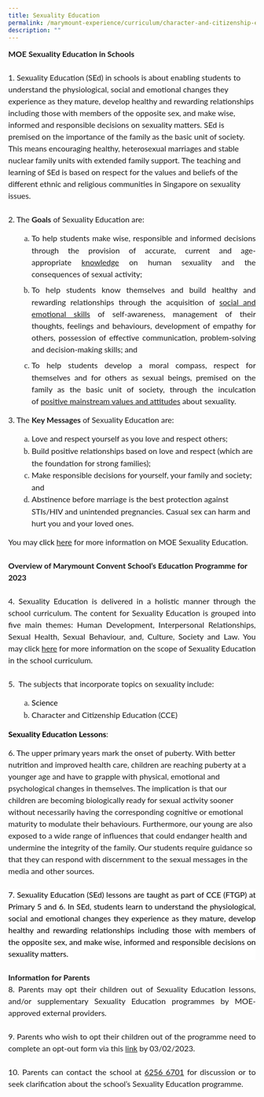 ```yaml
---
title: Sexuality Education
permalink: /marymount-experience/curriculum/character-and-citizenship-education-cce/se/
description: ""
---
```

<p style='font-size: 16px; font-family: "Times New Roman", serif; margin: 0in; text-align: left; line-height: 1.5;'><strong><span style="font-family: Lato, sans-serif; font-size: 16px;">MOE Sexua</span></strong><span style="font-size: 16px;"><strong><span style='font-family:"Lato",sans-serif;'>l</span></strong><strong><span style="font-family: Lato, sans-serif;">ity Education in Schools</span></strong></span><span style="font-family: Lato, sans-serif; font-size: 16px;">&nbsp;</span></p>
<p style='font-size: 16px; font-family: "Times New Roman", serif; margin: 0in; text-align: left; line-height: 1.5;'><br></p>
<p style='font-size: 16px; font-family: "Times New Roman", serif; margin: 0in; text-align: left; line-height: 1.5;'><span style="font-family: Lato, sans-serif; font-size: 16px;">1. Sexuality Education (SEd) in schools is about enabling students to understand the physiological, social and emotional changes they experience as they mature, develop healthy and rewarding relationships including those with members of the opposite sex, and make wise, informed and responsible decisions on sexuality matters. SEd is premised on the importance of the family as the basic unit of society. This means encouraging healthy, heterosexual marriages and stable nuclear family units with extended family support. The teaching and learning of SEd is based on respect for the values and beliefs of the different ethnic and religious communities in Singapore on sexuality issues.&nbsp;</span></p>
<p style='font-size: 16px; font-family: "Times New Roman", serif; margin: 0in; text-align: left; line-height: 1.5;'><span style="font-size: 16px;"><br></span></p>
<p style='font-size: 16px; font-family: "Times New Roman", serif; margin: 0in; text-align: justify; line-height: 1.5;'><span style="font-family: Lato, sans-serif; font-size: 16px;">2. The <strong>Goals</strong> of Sexuality Education are:</span></p>
<ol style="list-style-type: lower-alpha;">
    <ol style="list-style-type: lower-alpha;">
        <li style='font-size: 16px; font-family: "Times New Roman", serif; margin-right: 0in; margin-top: 0in; margin-bottom: 6pt; text-align: justify; line-height: 1.5;'><span style="font-family: Lato, sans-serif; text-align: inherit;">To help students make wise, responsible and informed decisions through the provision of accurate, current and age-appropriate&nbsp;</span><u style="font-family: Lato, sans-serif; text-align: inherit;">knowledge</u><span style="font-family: Lato, sans-serif; text-align: inherit;">&nbsp;on human sexuality and the consequences of sexual activity;</span></li>
        <li style='font-size: 16px; font-family: "Times New Roman", serif; margin-right: 0in; margin-top: 0in; margin-bottom: 6pt; text-align: justify; line-height: 1.5;'><span style="font-family: Lato, sans-serif; text-align: inherit;">To help students know themselves and build healthy and rewarding relationships through the acquisition of&nbsp;</span><u style="font-family: Lato, sans-serif; text-align: inherit;">social and emotional skills</u><span style="font-family: Lato, sans-serif; text-align: inherit;">&nbsp;of self-awareness, management of their thoughts, feelings and behaviours, development of empathy for others, possession of effective communication, problem-solving and decision-making skills; and</span></li>
        <li style='font-size: 16px; font-family: "Times New Roman", serif; margin-right: 0in; margin-top: 0in; margin-bottom: 6pt; text-align: justify; line-height: 1.5;'><span style="text-align: inherit; font-family: Lato, sans-serif;">To help students develop a moral compass, respect for themselves and for others as sexual beings, premised on the family as the basic unit of society, through the inculcation of&nbsp;</span><u style="text-align: inherit; font-family: Lato, sans-serif;">positive mainstream values and attitudes</u><span style="text-align: inherit; font-family: Lato, sans-serif;">&nbsp;about sexuality.</span><span style="font-family: Lato, sans-serif;">&nbsp;</span></li>
    </ol>
</ol>
<p style="line-height: 1.5;"><span style="text-align: inherit; font-family: Lato, sans-serif; font-size: 16px;">3. The&nbsp;</span><span style="text-align: inherit; font-size: 16px;"><strong><span style='font-family:"Lato",sans-serif;'>Key Messages</span></strong></span><span style="text-align: inherit; font-family: Lato, sans-serif; font-size: 16px;">&nbsp;of Sexuality Education are:</span></p>
<ol style="list-style-type: lower-alpha;">
    <ol style="list-style-type: lower-alpha;">
        <li style='font-size: 16px; font-family: "Times New Roman", serif; margin-top: 0in; margin-right: 0in; margin-bottom: 0in; line-height: 1.5;'><span style="font-family: Lato, sans-serif; text-align: inherit;">Love and respect yourself as you love and respect others;</span></li>
        <li style='font-size: 16px; font-family: "Times New Roman", serif; margin-top: 0in; margin-right: 0in; margin-bottom: 0in; line-height: 1.5;'><span style="font-family: Lato, sans-serif; text-align: inherit;">Build positive relationships based on love and respect (which are the foundation for strong families);</span></li>
        <li style='font-size: 16px; font-family: "Times New Roman", serif; margin-top: 0in; margin-right: 0in; margin-bottom: 0in; line-height: 1.5;'><span style="font-family: Lato, sans-serif; text-align: inherit;">Make responsible decisions for yourself, your family and society; and</span></li>
        <li style='font-size: 16px; font-family: "Times New Roman", serif; margin-top: 0in; margin-right: 0in; margin-bottom: 0in; line-height: 1.5;'><span style="font-family: Lato, sans-serif; text-align: inherit;">Abstinence before marriage is the best protection against STIs/HIV and unintended pregnancies. Casual sex can harm and hurt you and your loved ones.</span><span style="font-family: Lato, sans-serif;">&nbsp;</span></li>
    </ol>
</ol>
<p style='font-size: 16px; font-family: "Times New Roman", serif; margin: 0in; line-height: 1.5;'><span style='font-family:"Lato",sans-serif;'><span style="font-size: 16px;">You may&nbsp;</span><span style="color: black; font-size: 16px;">click&nbsp;</span><span style="font-size: 16px;"><a href="https://go.gov.sg/moe-sexuality-education">here</a> for more information on MOE Sexuality Education.&nbsp;</span></span><span style="font-size: 16px;"><strong><span style="font-family: Lato, sans-serif;"><br>&nbsp;</span></strong></span></p>
<p style='font-size: 16px; font-family: "Times New Roman", serif; margin: 0in; line-height: 1.5;'><span style="font-size: 16px;"><strong><span style='font-family:"Lato",sans-serif;'>Overview of Marymount Convent School&rsquo;s Education Programme for 2023</span></strong></span></p>
<p style='font-size: 16px; font-family: "Times New Roman", serif; margin: 0in; line-height: 1.5;'><span style="font-size: 16px;"><br></span></p>
<p style='font-size: 16px; font-family: "Times New Roman", serif; margin: 0in; text-align: justify; line-height: 1.5;'><span style="font-family: Lato, sans-serif; font-size: 16px;">4. Sexuality Education is delivered in a holistic manner through the school curriculum. The content for Sexuality Education is grouped into five main themes: Human Development, Interpersonal Relationships, Sexual Health, Sexual Behaviour, and, Culture, Society and Law. You may click <a href="https://go.gov.sg/moe-sexuality-education-scope">here</a> for more information on the scope of Sexuality Education in the school curriculum.</span></p>
<p style='font-size: 16px; font-family: "Times New Roman", serif; margin: 0in; text-align: justify; line-height: 1.5;'><br></p>
<p style='font-size: 16px; font-family: "Times New Roman", serif; margin: 0in; text-align: justify; line-height: 1.5;'><span style="font-family: Lato, sans-serif; font-size: 16px;">5. &nbsp;The subjects that incorporate topics on sexuality include:</span></p>
<ol style="list-style-type: lower-alpha;">
    <ol style="list-style-type: lower-alpha;">
        <li style='font-size: 16px; font-family: "Times New Roman", serif; margin-top: 0in; margin-right: 0in; margin-bottom: 0in; text-align: justify; line-height: 1.5;'><span style="font-family: Lato, sans-serif; color: black;">Science&nbsp;</span></li>
        <li style='font-size: 16px; font-family: "Times New Roman", serif; margin-top: 0in; margin-right: 0in; margin-bottom: 0in; text-align: justify; line-height: 1.5;'><span style="font-family: Lato, sans-serif; text-align: inherit;">Character and Citizenship Education (CCE)</span></li>
    </ol>
</ol>
<p style="line-height: 1.5;"><span style="font-size: 16px;"><strong><span style='font-family:"Lato",sans-serif;color:black;'>Sexuality Education Lessons</span></strong></span><span style="font-family: Lato, sans-serif; font-size: 16px;">: </span></p>
<p style='font-size: 16px; font-family: "Times New Roman", serif; margin: 0in; line-height: 1.5;'><span style="font-family: Lato, sans-serif; font-size: 16px;">6. The upper primary years mark the onset of puberty. With better nutrition and improved health care, children are reaching puberty at a younger age and have to grapple with physical, emotional and psychological changes in themselves. The implication is that our children are becoming biologically ready for sexual activity sooner without necessarily having the corresponding cognitive or emotional maturity to modulate their behaviours. Furthermore, our young are also exposed to a wide range of influences that could endanger health and undermine the integrity of the family. Our students require guidance so that they can respond with discernment to the sexual messages in the media and other sources.&nbsp;</span></p>
<p style='font-size: 16px; font-family: "Times New Roman", serif; margin: 0in; line-height: 1.5;'><br></p>
<p style='font-size: 16px; font-family: "Times New Roman", serif; margin: 0in; text-align: justify; line-height: 1.5; background: white;'><span style="font-family: Lato, sans-serif; color: black; font-size: 16px;">7. Sexuality Education (SEd) lessons are taught as part of CCE (FTGP) at Primary 5 and 6. In SEd, students learn to understand the physiological, social and emotional changes they experience as they mature, develop healthy and rewarding relationships including those with members of the opposite sex, and make wise, informed and responsible decisions on sexuality matters.&nbsp;</span></p>
<p style='font-size: 16px; font-family: "Times New Roman", serif; margin: 0in; text-align: justify; line-height: 1.5;'><span style="font-family: Lato, sans-serif; font-size: 16px;">&nbsp;</span></p>
<p style='font-size: 16px; font-family: "Times New Roman", serif; margin: 0in; text-align: justify; line-height: 1.5;'><span style="font-size: 16px;"><strong><span style='font-family:"Lato",sans-serif;'>Information for Parents</span></strong></span></p>
<p style='font-size: 16px; font-family: "Times New Roman", serif; margin: 0in; text-align: justify; line-height: 1.5;'><span style="font-family: Lato, sans-serif; font-size: 16px;">8. Parents may opt their children out of Sexuality Education lessons, and/or supplementary Sexuality Education programmes by MOE-approved external providers.&nbsp;</span></p>
<p style='font-size: 16px; font-family: "Times New Roman", serif; margin: 0in; text-align: justify; line-height: 1.5;'><span style="font-size: 16px;"><br></span></p>
<p style='font-size: 16px; font-family: "Times New Roman", serif; margin: 0in; text-align: justify; line-height: 1.5;'><span style="font-family: Lato, sans-serif; font-size: 16px;">9. Parents who wish to opt their children out of the programme need to complete an opt-out form via this <a href="https://form.gov.sg/63be0ff0d9fa450012504849">link</a> by 03/02/2023.</span></p>
<p style='font-size: 16px; font-family: "Times New Roman", serif; margin: 0in; text-align: justify; line-height: 1.5;'><span style="font-size: 16px;"><br></span></p>
<p style='font-size: 16px; font-family: "Times New Roman", serif; margin: 0in; text-align: justify; line-height: 1.5;'><span style="font-family: Lato, sans-serif; font-size: 16px;">10. Parents can contact the school at <a href="https://www.google.com/search?q=marymount+convent+school+contact&rlz=1C1GCEA_enSG820SG820&oq=marymount+convent+school+contact&aqs=chrome..69i57j69i64.9619j1j7&sourceid=chrome&ie=UTF-8">6256 6701</a> for discussion or to seek clarification about the school&rsquo;s Sexuality Education programme.</span></p>